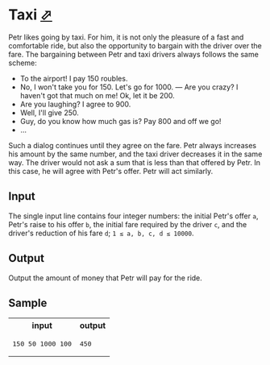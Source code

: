 # Taxi [⬀](https://acm.timus.ru/problem.aspx?space=1&num=1607)

Petr likes going by taxi. For him, it is not only the pleasure of a fast and comfortable ride, but also the opportunity to bargain with the driver over the fare. The bargaining between Petr and taxi drivers always follows the same scheme:

- To the airport! I pay 150 roubles.
- No, I won't take you for 150. Let's go for 1000.
— Are you crazy? I haven't got that much on me! Ok, let it be 200.
- Are you laughing? I agree to 900.
- Well, I'll give 250.
- Guy, do you know how much gas is? Pay 800 and off we go!
- …

Such a dialog continues until they agree on the fare. Petr always increases his amount by the same number, and the taxi driver decreases it in the same way. The driver would not ask a sum that is less than that offered by Petr. In this case, he will agree with Petr's offer. Petr will act similarly.

## Input

The single input line contains four integer numbers: the initial Petr's offer `a`, Petr's raise to his offer `b`, the initial fare required by the driver `c`, and the driver's reduction of his fare `d`; `1 ≤ a, b, c, d ≤ 10000`.

## Output

Output the amount of money that Petr will pay for the ride.

## Sample

<table>
<tr>
<th>input</th>
<th>output</th>
</tr>
<tr>
<td style="vertical-align: top">
<pre style="white-space:pre">
150 50 1000 100
</pre>
</td>
<td style="vertical-align: top">
<pre style="white-space:pre">
450
</pre>
</td>
</tr>
</table>
